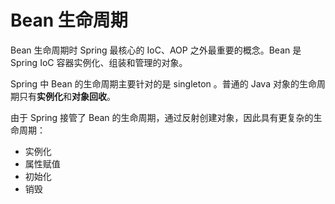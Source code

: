 # Bean 生命周期

Bean 生命周期时 Spring 最核心的 IoC、AOP 之外最重要的概念。Bean 是 Spring IoC 容器实例化、组装和管理的对象。

Spring 中 Bean 的生命周期主要针对的是 singleton 。普通的 Java 对象的生命周期只有**实例化**和**对象回收**。

由于 Spring 接管了 Bean 的生命周期，通过反射创建对象，因此具有更复杂的生命周期：

- 实例化
- 属性赋值
- 初始化
- 销毁
